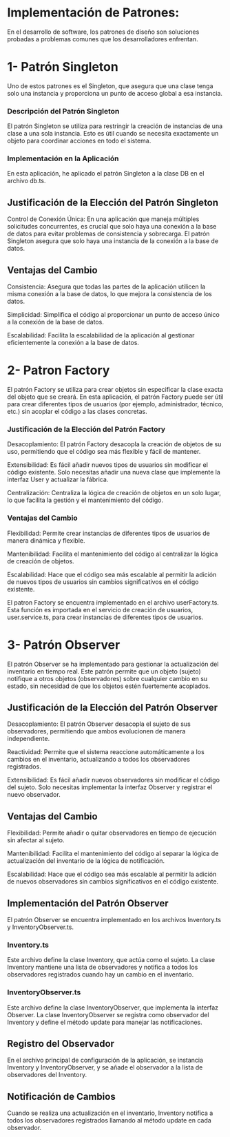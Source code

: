 # Implementación de Patrones:

En el desarrollo de software, los patrones de diseño son soluciones probadas a problemas comunes que los desarrolladores enfrentan. 

# 1- Patrón Singleton

Uno de estos patrones es el Singleton, que asegura que una clase tenga solo una instancia y proporciona un punto de acceso global a esa instancia. 

### Descripción del Patrón Singleton
El patrón Singleton se utiliza para restringir la creación de instancias de una clase a una sola instancia. 
Esto es útil cuando se necesita exactamente un objeto para coordinar acciones en todo el sistema. 

### Implementación en la Aplicación
En esta aplicación, he aplicado el patrón Singleton a la clase DB en el archivo db.ts. 

## Justificación de la Elección del Patrón Singleton

Control de Conexión Única: En una aplicación que maneja múltiples solicitudes concurrentes, es crucial que solo haya una conexión a la base de datos para evitar problemas de consistencia y sobrecarga. 
El patrón Singleton asegura que solo haya una instancia de la conexión a la base de datos.

## Ventajas del Cambio
Consistencia: Asegura que todas las partes de la aplicación utilicen la misma conexión a la base de datos, lo que mejora la consistencia de los datos.

Simplicidad: Simplifica el código al proporcionar un punto de acceso único a la conexión de la base de datos.

Escalabilidad: Facilita la escalabilidad de la aplicación al gestionar eficientemente la conexión a la base de datos.

# 2- Patron Factory

El patrón Factory se utiliza para crear objetos sin especificar la clase exacta del objeto que se creará. En esta aplicación, el patrón Factory puede ser útil para crear diferentes tipos de usuarios (por ejemplo, administrador, técnico, etc.) sin acoplar el código a las clases concretas.

### Justificación de la Elección del Patrón Factory

Desacoplamiento: El patrón Factory desacopla la creación de objetos de su uso, permitiendo que el código sea más flexible y fácil de mantener.

Extensibilidad: Es fácil añadir nuevos tipos de usuarios sin modificar el código existente. Solo necesitas añadir una nueva clase que implemente la interfaz User y actualizar la fábrica.

Centralización: Centraliza la lógica de creación de objetos en un solo lugar, lo que facilita la gestión y el mantenimiento del código.

### Ventajas del Cambio

Flexibilidad: Permite crear instancias de diferentes tipos de usuarios de manera dinámica y flexible.

Mantenibilidad: Facilita el mantenimiento del código al centralizar la lógica de creación de objetos.

Escalabilidad: Hace que el código sea más escalable al permitir la adición de nuevos tipos de usuarios sin cambios significativos en el código existente.

El patron Factory se encuentra implementado en el archivo userFactory.ts.
Esta función es importada en el servicio de creación de usuarios, user.service.ts, para crear instancias de diferentes tipos de usuarios.

# 3- Patrón Observer
El patrón Observer se ha implementado para gestionar la actualización del inventario en tiempo real. Este patrón permite que un objeto (sujeto) notifique a otros objetos (observadores) sobre cualquier cambio en su estado, sin necesidad de que los objetos estén fuertemente acoplados.

## Justificación de la Elección del Patrón Observer
Desacoplamiento: El patrón Observer desacopla el sujeto de sus observadores, permitiendo que ambos evolucionen de manera independiente.

Reactividad: Permite que el sistema reaccione automáticamente a los cambios en el inventario, actualizando a todos los observadores registrados.

Extensibilidad: Es fácil añadir nuevos observadores sin modificar el código del sujeto. Solo necesitas implementar la interfaz Observer y registrar el nuevo observador.

## Ventajas del Cambio
Flexibilidad: Permite añadir o quitar observadores en tiempo de ejecución sin afectar al sujeto.

Mantenibilidad: Facilita el mantenimiento del código al separar la lógica de actualización del inventario de la lógica de notificación.

Escalabilidad: Hace que el código sea más escalable al permitir la adición de nuevos observadores sin cambios significativos en el código existente.

## Implementación del Patrón Observer
El patrón Observer se encuentra implementado en los archivos Inventory.ts y InventoryObserver.ts.

### Inventory.ts
Este archivo define la clase Inventory, que actúa como el sujeto. La clase Inventory mantiene una lista de observadores y notifica a todos los observadores registrados cuando hay un cambio en el inventario.

### InventoryObserver.ts
Este archivo define la clase InventoryObserver, que implementa la interfaz Observer. La clase InventoryObserver se registra como observador del Inventory y define el método update para manejar las notificaciones.

## Registro del Observador
En el archivo principal de configuración de la aplicación, se instancia Inventory y InventoryObserver, y se añade el observador a la lista de observadores del Inventory.

## Notificación de Cambios
Cuando se realiza una actualización en el inventario, Inventory notifica a todos los observadores registrados llamando al método update en cada observador.